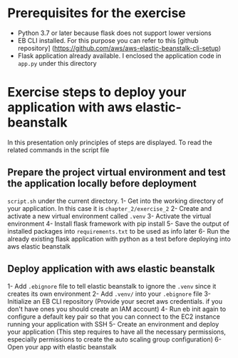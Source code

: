 # Prerequisites for the exercise

- Python 3.7 or later because flask does not support lower versions
- EB CLI installed. For this purpose you can refer to this [github repository] (https://github.com/aws/aws-elastic-beanstalk-cli-setup)
- Flask application already available. I enclosed the application code in `app.py` under this directory

# Exercise steps to deploy your application with aws elastic-beanstalk
In this presentation only principles of steps are displayed. To read the related commands in the script file
## Prepare the project virtual environment and test the application locally before deployment
 `script.sh` under the current directory.
1- Get into the working directory of your application. In this case it is `chapter_2/exercise_2`
2- Create and activate a new virtual environment called `.venv`
3- Activate the virtual environment
4- Install flask framework with pip install
5- Save the output of installed packages into `requirements.txt` to be used as info later
6- Run the already existing flask application with python as a test before deploying into aws elastic beanstalk
## Deploy application with aws elastic beanstalk
1- Add `.ebignore` file to tell elastic beanstalk to ignore the `.venv` since it creates its own environment
2- Add `.venv/` into your `.ebignore` file 
3- Initialize an EB CLI repository (Provide your secret aws credentials. if you don't have ones you should create an IAM account)
4- Run eb init again to configure a default key pair so that you can connect to the EC2 instance running your application with SSH
5- Create an environment and deploy your application (This step requires to have all the necessary permissions, especially permissions to create the auto scaling group configuration)
6- Open your app with elastic beanstalk 
